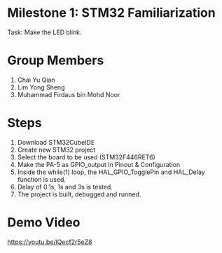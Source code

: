 # Milestone 1: STM32 Familiarization
Task: Make the LED blink.

# Group Members
1. Chai Yu Qian
2. Lim Yong Sheng
3. Muhammad Firdaus bin Mohd Noor

# Steps
1. Download STM32CubeIDE	
2. Create new STM32 project
3. Select the board to be used (STM32F446RET6)
4. Make the PA-5 as GPIO_output in Pinout & Configuration
5. Inside the while(1) loop, the HAL_GPIO_TogglePin and HAL_Delay function is used.
6. Delay of 0.1s, 1s and 3s is tested.
7. The project is built, debugged and runned.

# Demo Video
https://youtu.be/lQecf2r5eZ8 
